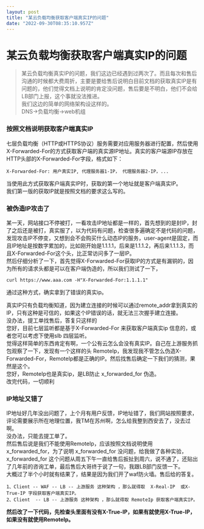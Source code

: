```yaml
---
layout: post
title: "某云负载均衡获取客户端真实IP的问题"
date: "2022-09-30T08:35:10.957Z"
---
```

某云负载均衡获取客户端真实IP的问题
==================

> 某云负载均衡真实IP的问题，我们这边已经遇到过两次了。而且每次和售后沟通的时候都大费周折，主要是要给售后说明白目前文档的获取真实IP是有问题的，他们觉得文档上说明的肯定没问题，售后要是不明白，他们不会给LB部门上报，这个事就没法推进。  
> 我们这边的简单的网络架构设这样的。  
> DNS->负载均衡->web机组

### 按照文档说明获取客户端真实IP

七层负载均衡（HTTP或HTTPS协议）服务需要对应用服务器进行配置，然后使用X-Forwarded-For的方式获取客户端的真实源IP地址。真实的客户端源IP存放在HTTP头部的X-Forwarded-For字段，格式如下：

    X-Forwarded-For: 用户真实IP, 代理服务器1-IP， 代理服务器2-IP，...
    

当使用此方式获取客户端真实IP时，获取的第一个地址就是客户端真实IP。  
我们第一版的获取IP就是按照文档的要求这么写的。

### 被伪造IP攻击了

某一天，网站接口不停被打，一看攻击IP地址都是一样的，首先想到的是封IP，封了之后还是被打，真实服了，以为代码有问题，检查很多遍确定不是代码的问题，发现攻击IP不停变，又想到会不会购买什么动态IP的服务，user-agent是固定，而且IP地址是按数字累加的，比如刚开始是1.1.1.1，后来是1.1.1.2，再后来1.1.1.3，而且X-Forwarded-For这个头，比正常访问多了一层IP。  
然后仔细分析了一下，首先觉得X-Forwarded-For获取IP的方式是有漏铜的，因为所有的请求头都是可以在客户端伪造的，所以我们测试了一下，

    curl https://www.aaa.com -H"X-Forwarded-For:1.1.1.1"
    

通过这种方式，确实拿到了错误的真实ip。

真实IP只有负载均衡知道，因为建立连接的时候可以通过remote\_addr拿到真实的IP，只有这种是可信的，如果这个IP错误的话，就无法三次握手建立连接。  
没办法，提工单找售后，答复只这样的  
您好，目前七层监听都是基于X-Forwarded-For 来获取客户端真实ip 信息的，或者您可以考虑下使用slb 四层监听。  
觉得这样简单的东西肯定有啊，一个公有云怎么会没有真实IP。自己在上游服务抓包观察了一下，发现有一个这样的头 RemoteIp，我发现我不管怎么伪造X-Forwarded-For，RemoteIp都是正确的IP。然后找售后确定一下我们的猜测，果然是这个。  
您好，RemoteIp也是真实ip，是LB防止 x\_forwarded\_for 伪造。  
改完代码，一切顺利

### IP地址又错了

IP地址好几年没出问题了，上个月有用户反馈，IP地址错了，我们网站按照要求，评论需要展示所在地理位置，我TM在苏州啊，怎么给我整到西安去了，没去过啊。  
没办法，只能去提工单了。  
然后售后说是我们不能使用RemoteIp，应该按照文档说明使用 x\_forwarded\_for，为了说明 x\_forwarded\_for 没问题，给我做了各种实验，x\_forwarded\_for 这个问题从周五下午一直给售后扳扯到周六，说不通了，还贴出了几年前的咨询工单，最后售后大哥终于说了一句，我跟LB部门反馈一下。  
大概过了半个小时就有结果了，结果是因为我们开了waf防火墙。售后给的答复。

    1、Client -- WAF -- LB -- 上游服务 这种架构 ，那么就得取  X-Real-IP  或X-True-IP 字段获取客户端真实IP。
    2、Client  -- LB -- 上游服务 这种架构 ，那么就得取 RemoteIp 获取客户端真实IP。
    

**然后改了一下代码，先检查头里面有没有X-True-IP，如果有就使用X-True-IP，如果没有就使用RemoteIp。**